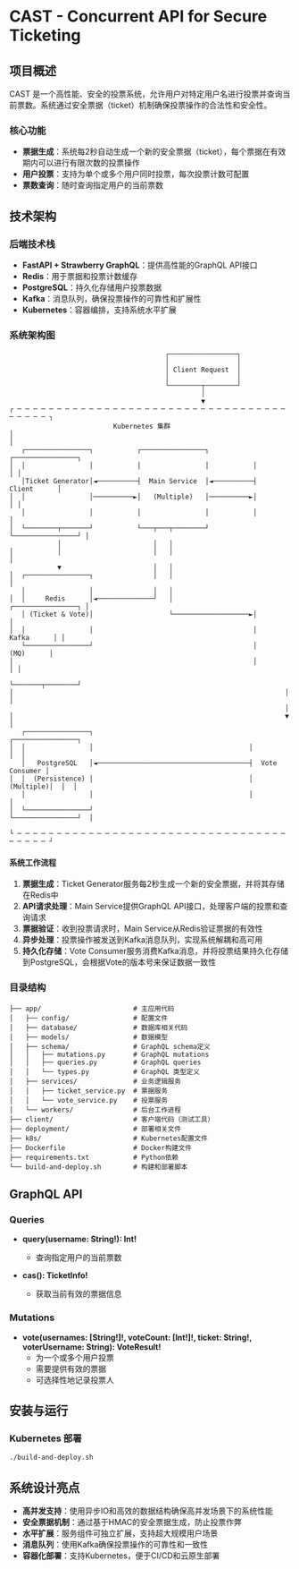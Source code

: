 # CAST - Concurrent API for Secure Ticketing

## 项目概述

CAST 是一个高性能、安全的投票系统，允许用户对特定用户名进行投票并查询当前票数。系统通过安全票据（ticket）机制确保投票操作的合法性和安全性。

### 核心功能

- **票据生成**：系统每2秒自动生成一个新的安全票据（ticket），每个票据在有效期内可以进行有限次数的投票操作
- **用户投票**：支持为单个或多个用户同时投票，每次投票计数可配置
- **票数查询**：随时查询指定用户的当前票数

## 技术架构

### 后端技术栈

- **FastAPI + Strawberry GraphQL**：提供高性能的GraphQL API接口
- **Redis**：用于票据和投票计数缓存
- **PostgreSQL**：持久化存储用户投票数据
- **Kafka**：消息队列，确保投票操作的可靠性和扩展性
- **Kubernetes**：容器编排，支持系统水平扩展

### 系统架构图

```
                                       ┌─────────────────┐
                                       │                 │
                                       │ Client Request  │
                                       │                 │
                                       └────────┬────────┘
                                                │
                                                ▼
┌ ─ ─ ─ ─ ─ ─ ─ ─ ─ ─ ─ ─ ─ ─ ─ ─ ─ ─ ─ ─ ─ ─ ─ ─ ─ ─ ─ ─ ─ ─ ─ ─ ─ ─ ─ ─ ─ ─ ─ ┐
                          Kubernetes 集群
│                                                                               │
   ┌────────────────┐           ┌────────────────┐           ┌────────────────┐
│  │                │           │                │           │                │ │
   │Ticket Generator│◄──────────┤  Main Service  │◄──────────┤    Client      │
│  │                │──────────►│   (Multiple)   │──────────►│                │ │
   │                │           │                │           │                │
│  └────────┬───────┘           └───┬───┬────────┘           └────────────────┘ │
            │                       │   │
│           │                       │   │                                       │
            ▼                       │   │
│  ┌────────────────┐               │   │                                       │
   │                │               │   │
│  │     Redis      │◄──────────────┘   │                    ┌────────────────┐ │
   │ (Ticket & Vote)│                   └───────────────────►│                │
│  │                │                                        │     Kafka      │ │
   └────────────────┘                                        │      (MQ)      │
│                                                            │                │ │
                                                             └───────┬────────┘
│                                                                    │          │
                                                                     │
│                                                                    ▼          │
   ┌────────────────┐                                       ┌────────────────┐
│  │                │                                       │                │  │
   │   PostgreSQL   │◄──────────────────────────────────────┤  Vote Consumer │
│  │  (Persistence) │                                       │   (Multiple)│  │  │
   │                │                                       │                │
│  └────────────────┘                                       └────────────────┘  │

└ ─ ─ ─ ─ ─ ─ ─ ─ ─ ─ ─ ─ ─ ─ ─ ─ ─ ─ ─ ─ ─ ─ ─ ─ ─ ─ ─ ─ ─ ─ ─ ─ ─ ─ ─ ─ ─ ─ ─ ┘
```

#### 系统工作流程

1. **票据生成**：Ticket Generator服务每2秒生成一个新的安全票据，并将其存储在Redis中
2. **API请求处理**：Main Service提供GraphQL API接口，处理客户端的投票和查询请求
3. **票据验证**：收到投票请求时，Main Service从Redis验证票据的有效性
4. **异步处理**：投票操作被发送到Kafka消息队列，实现系统解耦和高可用
5. **持久化存储**：Vote Consumer服务消费Kafka消息，并将投票结果持久化存储到PostgreSQL，会根据Vote的版本号来保证数据一致性

### 目录结构

```
├── app/                       # 主应用代码
│   ├── config/                # 配置文件
│   ├── database/              # 数据库相关代码
│   ├── models/                # 数据模型
│   ├── schema/                # GraphQL schema定义
│   │   ├── mutations.py       # GraphQL mutations
│   │   ├── queries.py         # GraphQL queries
│   │   └── types.py           # GraphQL 类型定义
│   ├── services/              # 业务逻辑服务
│   │   ├── ticket_service.py  # 票据服务
│   │   └── vote_service.py    # 投票服务
│   └── workers/               # 后台工作进程
├── client/                    # 客户端代码（测试工具）
├── deployment/                # 部署相关文件
├── k8s/                       # Kubernetes配置文件
├── Dockerfile                 # Docker构建文件
├── requirements.txt           # Python依赖
└── build-and-deploy.sh        # 构建和部署脚本
```

## GraphQL API

### Queries

- **query(username: String!): Int!**
  - 查询指定用户的当前票数
  
- **cas(): TicketInfo!**
  - 获取当前有效的票据信息

### Mutations

- **vote(usernames: [String!]!, voteCount: [Int!]!, ticket: String!, voterUsername: String): VoteResult!**
  - 为一个或多个用户投票
  - 需要提供有效的票据
  - 可选择性地记录投票人

## 安装与运行

### Kubernetes 部署

```bash
./build-and-deploy.sh
```

## 系统设计亮点

- **高并发支持**：使用异步IO和高效的数据结构确保高并发场景下的系统性能
- **安全票据机制**：通过基于HMAC的安全票据生成，防止投票作弊
- **水平扩展**：服务组件可独立扩展，支持超大规模用户场景
- **消息队列**：使用Kafka确保投票操作的可靠性和一致性
- **容器化部署**：支持Kubernetes，便于CI/CD和云原生部署
